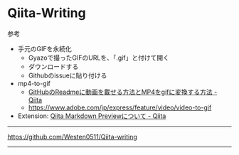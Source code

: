 # Qiita-Writing

参考

- 手元のGIFを永続化
  - Gyazoで撮ったGIFのURLを、「.gif」と付けて開く
  - ダウンロードする
  - Githubのissueに貼り付ける
- mp4-to-gif
  - [GitHubのReadmeに動画を載せる方法とMP4をgifに変換する方法 - Qiita](https://qiita.com/i-to-to-to-mi/items/e73eb0a5899f111d0e64#4mp4%E3%81%BE%E3%81%9F%E3%81%AFmov%E3%82%92gif%E3%81%AB%E5%A4%89%E6%8F%9B)
  - https://www.adobe.com/jp/express/feature/video/video-to-gif
- Extension: [Qiita Markdown Previewについて - Qiita](https://qiita.com/ryokat3/items/fe61d9234be2e147cb7f)

***
https://github.com/Westen0511/Qiita-writing
***



